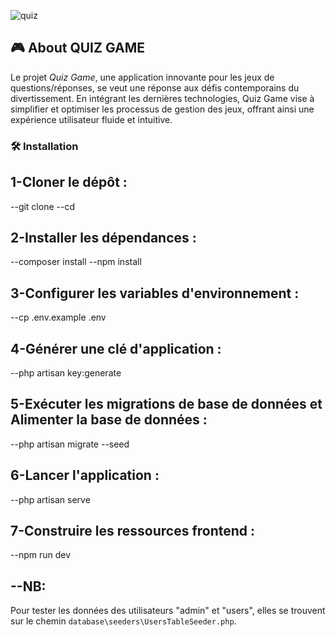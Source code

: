 

![quiz](https://github.com/raisothmane/pfe_ensa/assets/122203998/7e476dc7-1339-4fec-8ce6-83c452149835)



## 🎮 About QUIZ GAME 

Le projet *Quiz Game*, une application innovante pour les jeux de questions/réponses, se veut une réponse aux défis contemporains du divertissement. En intégrant les dernières technologies, Quiz Game vise à simplifier et optimiser les processus de gestion des jeux, offrant ainsi une expérience utilisateur fluide et intuitive.
### 🛠️ Installation
<h2>1-Cloner le dépôt : </h2>

--git clone <url-du-depot>
--cd <dossier-du-projet>

<h2>2-Installer les dépendances :</h2>

--composer install
--npm install

<h2>3-Configurer les variables d'environnement :</h2>

--cp .env.example .env

<h2>4-Générer une clé d'application :</h2>

--php artisan key:generate

<h2>5-Exécuter les migrations de base de données et Alimenter la base de données :</h2>

--php artisan migrate --seed

<h2>6-Lancer l'application : </h2>

--php artisan serve

<h2>7-Construire les ressources frontend :</h2>

--npm run dev


<h2>--NB:</h2>

Pour tester les données des utilisateurs "admin" et "users", elles se trouvent sur le chemin `database\seeders\UsersTableSeeder.php`.


